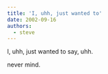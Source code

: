 ```yaml
---
title: 'I, uhh, just wanted to'
date: 2002-09-16
authors:
  - steve
---
```


I, uhh, just wanted to say, uhh.

never mind.
